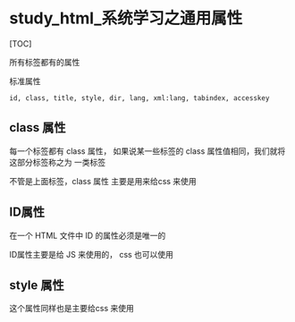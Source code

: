 # study_html_系统学习之通用属性

[TOC]

所有标签都有的属性

标准属性

```
id, class, title, style, dir, lang, xml:lang, tabindex, accesskey
```



## class 属性

每一个标签都有 class 属性， 如果说某一些标签的 class 属性值相同，我们就将这部分标签称之为 一类标签

不管是上面标签，class 属性 主要是用来给css 来使用



## ID属性

在一个 HTML 文件中 ID 的属性必须是唯一的

ID属性主要是给 JS 来使用的， css 也可以使用



## style 属性

这个属性同样也是主要给css 来使用